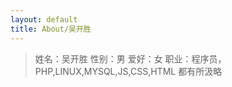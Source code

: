 ```yaml
---
layout: default
title: About/吴开胜
---
```

>
>姓名：吴开胜
>性别：男
>爱好：女
>职业：程序员，PHP,LINUX,MYSQL,JS,CSS,HTML 都有所汲略
>
